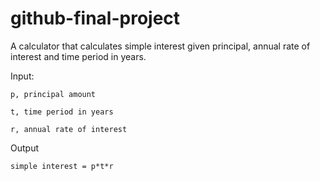 # github-final-project

A calculator that calculates simple interest given principal, annual rate of interest and time period in years.

Input:

    p, principal amount
   
    t, time period in years
   
    r, annual rate of interest
   
Output

	simple interest = p*t*r
